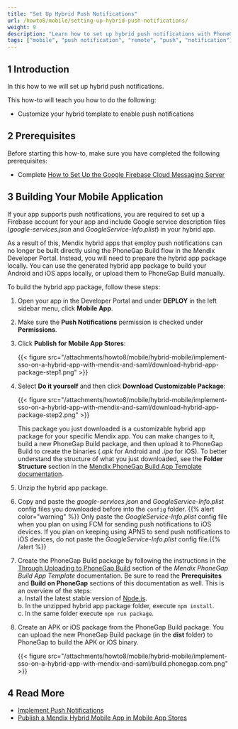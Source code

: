 ```yaml
---
title: "Set Up Hybrid Push Notifications"
url: /howto8/mobile/setting-up-hybrid-push-notifications/
weight: 9
description: "Learn how to set up hybrid push notifications with PhoneGap Build."
tags: ["mobile", "push notification", "remote", "push", "notification"]
---
```


## 1 Introduction

In this how to we will set up hybrid push notifications.

This how-to will teach you how to do the following:

* Customize your hybrid template to enable push notifications

## 2 Prerequisites

Before starting this how-to, make sure you have completed the following prerequisites:

* Complete [How to Set Up the Google Firebase Cloud Messaging Server](/howto8/mobile/setting-up-google-firebase-cloud-messaging-server/)

## 3 Building Your Mobile Application

If your app supports push notifications, you are required to set up a Firebase account for your app and include Google service description files (*google-services.json* and *GoogleService-Info.plist*) in your hybrid app.

As a result of this, Mendix hybrid apps that employ push notifications can no longer be built directly using the PhoneGap Build flow in the Mendix Developer Portal. Instead, you will need to prepare the hybrid app package locally. You can use the generated hybrid app package to build your Android and iOS apps locally, or upload them to PhoneGap Build manually.

To build the hybrid app package, follow these steps:

1.  Open your app in the Developer Portal and under **DEPLOY** in the left sidebar menu, click **Mobile App**.
2.  Make sure the **Push Notifications** permission is checked under **Permissions**.
3.  Click **Publish for Mobile App Stores**:

    {{< figure src="/attachments/howto8/mobile/hybrid-mobile/implement-sso-on-a-hybrid-app-with-mendix-and-saml/download-hybrid-app-package-step1.png" >}}
    
4.  Select **Do it yourself** and then click **Download Customizable Package**:

    {{< figure src="/attachments/howto8/mobile/hybrid-mobile/implement-sso-on-a-hybrid-app-with-mendix-and-saml/download-hybrid-app-package-step2.png" >}}

    This package you just downloaded is a customizable hybrid app package for your specific Mendix app. You can make changes to it, build a new PhoneGap Build package, and then upload it to PhoneGap Build to create the binaries (*.apk* for Android and *.ipa* for iOS). To better understand the structure of what you just downloaded, see the **Folder Structure** section in the [Mendix PhoneGap Build App Template documentation](https://github.com/mendix/hybrid-app-template#folder-structure).

5.  Unzip the hybrid app package.
6.  Copy and paste the *google-services.json* and *GoogleService-Info.plist* config files you downloaded before into the `config` folder.
    {{% alert color="warning" %}} Only paste the *GoogleService-Info.plist* config file when you plan on using FCM for sending push notifications to iOS devices. If you plan on keeping using APNS to send push notifications to iOS devices, do not paste the *GoogleService-Info.plist* config file.{{% /alert %}}
7.  Create the PhoneGap Build package by following the instructions in the [Through Uploading to PhoneGap Build](https://github.com/mendix/hybrid-app-template#through-uploading-to-phonegap-build) section of the *Mendix PhoneGap Build App Template* documentation. Be sure to read the **Prerequisites** and **Build on PhoneGap** sections of this documentation as well. This is an overview of the steps:<br />
    a. Install the latest stable version of [Node.js](https://nodejs.org/en/download/).<br />
    b. In the unzipped hybrid app package folder, execute `npm install`.<br />
    c. In the same folder execute `npm run package`.<br />
8.  Create an APK or iOS package from the PhoneGap Build package. You can upload the new PhoneGap Build package (in the **dist** folder) to PhoneGap to build the APK or iOS binary.

    {{< figure src="/attachments/howto8/mobile/hybrid-mobile/implement-sso-on-a-hybrid-app-with-mendix-and-saml/build.phonegap.com.png" >}}

## 4 Read More

* [Implement Push Notifications](/howto8/mobile/implementation-guide/)
* [Publish a Mendix Hybrid Mobile App in Mobile App Stores](/howto8/mobile/publishing-a-mendix-hybrid-mobile-app-in-mobile-app-stores/)

